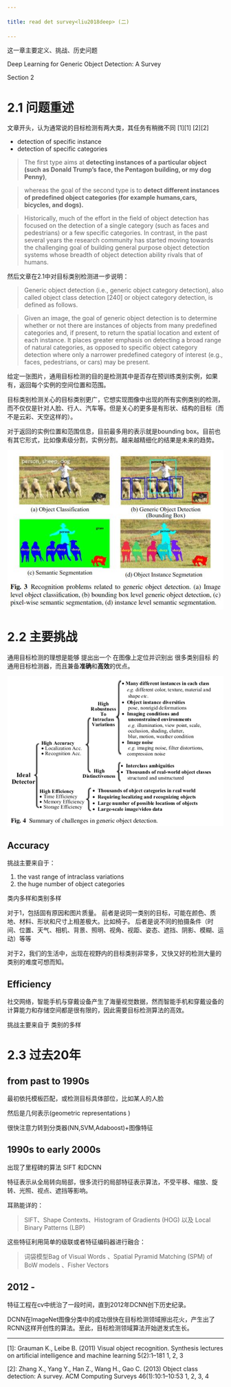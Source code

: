 ```yaml
---

title: read det survey<liu2018deep> (二)

---
```

这一章主要定义、挑战、历史问题

Deep Learning for Generic Object Detection: A Survey

Section 2

# 2.1 问题重述

文章开头，认为通常说的目标检测有两大类，其任务有稍微不同 [1][1]  [2][2]

*   detection of specific instance 
*   detection of specific categories


>The first type aims at <b>detecting instances of a particular object (such as Donald Trump’s face, the Pentagon building, or my dog Penny)</b>, 

>whereas the goal of the second type is to <b>detect different instances of predefined object categories (for example humans,cars, bicycles, and dogs).</b>

>Historically, much of the effort in the field of object detection has focused on the detection of a single category (such as faces and pedestrians) or a few specific categories.
In contrast, in the past several years the research community has started moving towards the challenging goal of building general purpose object detection systems whose breadth of object detection ability rivals that of humans.

然后文章在2.1中对目标类别检测进一步说明：

>Generic object detection (i.e., generic object category detection), also called object class detection [240] or object category detection, is defined as follows. 

>Given an image, the goal of generic object detection is to determine whether or not there are instances of objects from many predefined categories and, if present, to return the spatial location and extent of each instance. It places greater emphasis on detecting a broad range of natural categories, as opposed to specific object category detection where only a narrower predefined category of interest (e.g., faces, pedestrians, or cars) may be present. 

给定一张图片，通用目标检测的目的是检测其中是否存在预训练类别实例，如果有，返回每个实例的空间位置和范围。

目标类别检测关心的目标类别更广，它想实现图像中出现的所有实例类别的检测，而不仅仅是针对人脸、行人、汽车等。但是关心的更多是有形状、结构的目标（而不是云彩、天空这样的）。

对于返回的实例位置和范围信息，目前最多用的表示就是bounding box。目前也有其它形式，比如像素级分割，实例分割。越来越精细化的结果是未来的趋势。

![](DET0_result.JPG)
   
# 2.2 主要挑战

通用目标检测的理想是能够 提出出一个 在图像上定位并识别出 很多类别目标 的通用目标检测器，而且兼备**准确**和**高效**的优点。

![](DET0_ideal.png)


## Accuracy

挑战主要来自于：

1. the vast range of intraclass variations 
2. the huge number of object categories

类内多样和类别多样

对于1，包括固有原因和图片质量。
前者是说同一类别的目标，可能在颜色、质地、材料、形状和尺寸上相差极大。比如椅子。
后者是说不同的拍摄条件（时间、位置、天气、相机、背景、照明、视角、视距、姿态、遮挡、阴影、模糊、运动）等等



对于2，我们的生活中，出现在视野内的目标类别非常多，又快又好的检测大量的类别的难度可想而知。


## Efficiency 

社交网络，智能手机与穿戴设备产生了海量视觉数据，然而智能手机和穿戴设备的计算能力和存储空间都是很有限的，因此需要目标检测算法的高效。

挑战主要来自于 类别的多样

# 2.3 过去20年

[//]: #(说一下梗概，具体文献看论文吧。)

## from past to 1990s

最初依托模板匹配，或检测目标具体部位，比如某人的人脸

然后是几何表示(geometric representations )

很快注意力转到分类器(NN,SVM,Adaboost)+图像特征

## 1990s to early 2000s 

出现了里程碑的算法 SIFT 和DCNN

特征表示从全局转向局部，很多流行的局部特征表示算法，不受平移、缩放、旋转、光照、视点、遮挡等影响。

[//]: #(这里很有意思)

耳熟能详的：
>SIFT、Shape Contexts、Histogram of Gradients (HOG) 以及 Local Binary Patterns (LBP)

这些特征利用简单的级联或者特征编码器进行融合：

>词袋模型Bag of Visual Words 、Spatial Pyramid Matching (SPM) of BoW models 、Fisher Vectors 

## 2012 -

特征工程在cv中统治了一段时间，直到2012年DCNN创下历史纪录。

DCNN在ImageNet图像分类中的成功很快在目标检测领域擦出花火，产生出了RCNN这样开创性的算法。至此，目标检测领域算法开始迸发式生长。



----

[1]: Grauman K., Leibe B. (2011) Visual object recognition. Synthesis lectures on artificial intelligence and machine learning 5(2):1–181 1, 2, 3

[2]: Zhang X., Yang Y., Han Z., Wang H., Gao C. (2013) Object class detection: A survey. ACM Computing Surveys 46(1):10:1–10:53 1, 2, 3, 4

